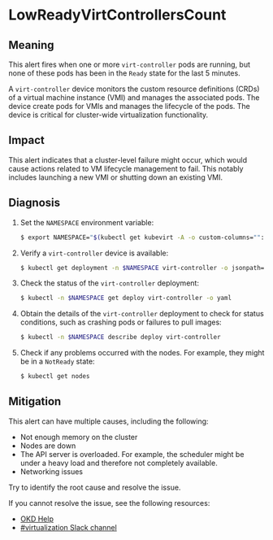 # LowReadyVirtControllersCount

## Meaning

This alert fires when one or more `virt-controller` pods are running, but none
of these pods has been in the `Ready` state for the last 5 minutes.

A `virt-controller` device monitors the custom resource definitions (CRDs) of a
virtual machine instance (VMI) and manages the associated pods. The device
create pods for VMIs and manages the lifecycle of the pods. The device is
critical for cluster-wide virtualization functionality.

## Impact

This alert indicates that a cluster-level failure might occur, which would cause
actions related to VM lifecycle management to fail. This notably includes
launching a new VMI or shutting down an existing VMI.

## Diagnosis

1. Set the `NAMESPACE` environment variable:

   ```bash
   $ export NAMESPACE="$(kubectl get kubevirt -A -o custom-columns="":.metadata.namespace)"
   ```

2. Verify a `virt-controller` device is available:

   ```bash
   $ kubectl get deployment -n $NAMESPACE virt-controller -o jsonpath='{.status.readyReplicas}'
   ```

3. Check the status of the `virt-controller` deployment:

   ```bash
   $ kubectl -n $NAMESPACE get deploy virt-controller -o yaml
   ```

4. Obtain the details of the `virt-controller` deployment to check for status
conditions, such as crashing pods or failures to pull images:

   ```bash
   $ kubectl -n $NAMESPACE describe deploy virt-controller
   ```

5. Check if any problems occurred with the nodes. For example, they might be in
a `NotReady` state:

   ```bash
   $ kubectl get nodes
   ```

## Mitigation

This alert can have multiple causes, including the following:

- Not enough memory on the cluster
- Nodes are down
- The API server is overloaded. For example, the scheduler might be under a
heavy load and therefore not completely available.
- Networking issues

Try to identify the root cause and resolve the issue.

<!--DS: If you cannot resolve the issue, log in to the
link:https://access.redhat.com[Customer Portal] and open a support case,
attaching the artifacts gathered during the diagnosis procedure.-->
<!--USstart-->
If you cannot resolve the issue, see the following resources:

- [OKD Help](https://www.okd.io/help/)
- [#virtualization Slack channel](https://kubernetes.slack.com/channels/virtualization)
<!--USend-->
